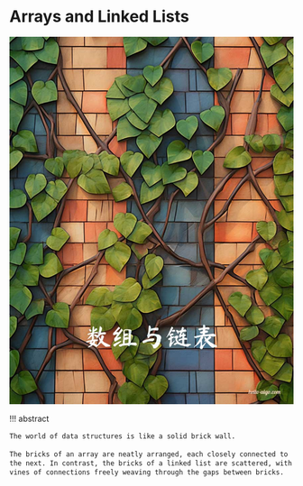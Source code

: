# Arrays and Linked Lists

![Arrays and Linked Lists](../assets/covers/chapter_array_and_linkedlist.jpg)

!!! abstract

    The world of data structures is like a solid brick wall.

    The bricks of an array are neatly arranged, each closely connected to the next. In contrast, the bricks of a linked list are scattered, with vines of connections freely weaving through the gaps between bricks.
